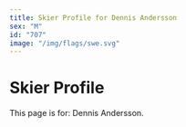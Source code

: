 ```yaml
---
title: Skier Profile for Dennis Andersson
sex: "M"
id: "707"
image: "/img/flags/swe.svg" 
---
```


# Skier Profile

This page is for: Dennis Andersson.
    